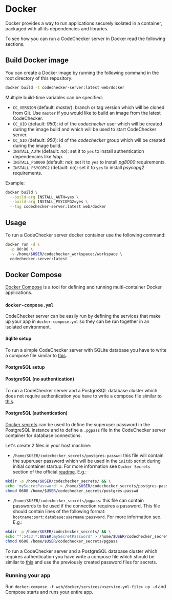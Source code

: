 # Docker
Docker provides a way to run applications securely isolated in a container,
packaged with all its dependencies and libraries.

To see how you can run a CodeChecker server in Docker read the following
sections.

## Build Docker image
You can create a Docker image by running the following command in the root
directory of this repository:
```bash
docker build -t codechecker-server:latest web/docker
```

Multiple build-time variables can be specified:

- `CC_VERSION` (default: *master*): branch or tag version which will be cloned
from Git. Use `master` if you would like to build an image from the latest
CodeChecker.
- `CC_UID` (default: *950*): id of the *codechecker* user which will be created
during the image build and which will be used to start CodeChecker server.
- `CC_GID` (default: *950*): id of the *codechecker* group which will be
created during the image build.
- `INSTALL_AUTH` (default: *no*): set it to `yes` to install authentication
dependencies like *ldap*.
- `INSTALL_PG8000` (default: *no*): set it to `yes` to install *pg8000*
requirements.
- `INSTALL_PSYCOPG2` (default: *no*): set it to `yes` to install *psycopg2*
requirements.

Example:
```bash
docker build \
  --build-arg INSTALL_AUTH=yes \
  --build-arg INSTALL_PSYCOPG2=yes \
  --tag codechecker-server:latest web/docker
```

## Usage
To run a CodeChecker server docker container use the following command:
```sh
docker run -d \
  -p 80:80 \
  -v /home/$USER/codechecker_workspace:/workspace \
  codechecker-server:latest
```

## Docker Compose
[Docker Compose](https://docs.docker.com/compose/) is a tool for defining and
running multi-container Docker applications.

### `docker-compose.yml`
CodeChecker server can be easily run by defining the services that make up your
app in `docker-compose.yml` so they can be run together in an isolated
environment.

#### Sqlite setup
To run a simple CodeChecker server with SQLite database you have to
write a compose file similar to
[this](../../web/docker/services/docker-compose.sqlite.yml).

#### PostgreSQL setup

#### PostgreSQL (no authentication)
To run a CodeChecker server and a PostgreSQL database cluster which does not
require authentication you have to write a compose file similar to
[this](../../web/docker/services/docker-compose.psql.yml).

#### PostgreSQL (authentication)
[Docker secrets]((https://docs.docker.com/engine/swarm/secrets/)) can be used
to define the superuser password in the PostgreSQL instance and to define a
`.pgpass` file in the CodeChecker server container for database connections.

Let's create 2 files in your host machine:

- `/home/$USER/codechecker_secrets/postgres-passwd`: this file will
contain the superuser password which will be used in the `initdb` script
during initial container startup. For more information see `Docker Secrets`
section of the official [readme](https://hub.docker.com/_/postgres).
E.g.:
```sh
mkdir -p /home/$USER/codechecker_secrets/ && \
echo 'mySecretPassword' > /home/$USER/codechecker_secrets/postgres-passwd && \
chmod 0600 /home/$USER/codechecker_secrets/postgres-passwd
```
- `/home/$USER/codechecker_secrets/pgpass`: this file can contain
passwords to be used if the connection requires a password. This file should
contain lines of the following format:
`hostname:port:database:username:password`. For more information
[see](https://www.postgresql.org/docs/9.6/libpq-pgpass.html).
E.g.:
```sh
mkdir -p /home/$USER/codechecker_secrets/ && \
echo "*:5433:*:$USER:mySecretPassword" > /home/$USER/codechecker_secrets/pgpass && \
chmod 0600 /home/$USER/codechecker_secrets/pgpass
```

To run a CodeChecker server and a PostgreSQL database cluster which requires
authentication you have write a compose file which should be similar to
[this](../../web/docker/services/docker-compose.psql.auth.yml) and use the
previously created password files for secrets.

### Running your app
Run `docker-compose -f web/docker/services/<service-yml-file> up -d` and
Compose starts and runs your entire app.
